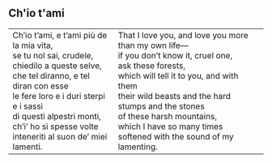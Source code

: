 
## Ch'io t'ami

<table class="bare">
  <tr>
    <td>
Ch’io t’ami, e t’ami più de la mia vita,<br/>
se tu nol sai, crudele,<br/>
chiedilo a queste selve,<br/>
che tel diranno, e tel diran con esse<br/>
le fere loro e i duri sterpi e i sassi<br/>
di questi alpestri monti,<br/>
ch’i’ ho sì spesse volte<br/>
inteneriti al suon de’ miei lamenti.<br/>
    </td>
    <td>
That I love you, and love you more than my own life—<br/>
if you don’t know it, cruel one,<br/>
ask these forests,<br/>
which will tell it to you, and with them<br/>
their wild beasts and the hard stumps and the stones<br/>
of these harsh mountains,<br/>
which I have so many times<br/>
softened with the sound of my lamenting.<br/>
    </td>
  </tr>
</table>
